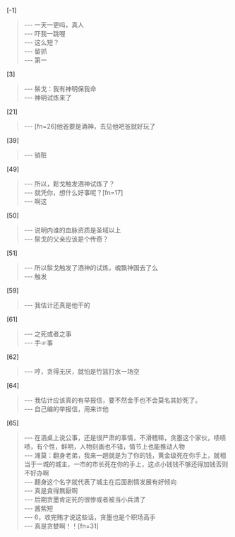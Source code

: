 
[-1] 
>--- 一天一更吗，真人<br>
>--- 吓我一跳喔<br>
>--- 这么短？<br>
>--- 留抓<br>
>--- 第一<br>

[3] 
>--- 鬃戈：我有神明保我命<br>
>--- 神明试炼来了<br>

[21] 
>--- [fn=26]他爸要是酒神，去见他吧爸就好玩了<br>

[39] 
>--- 销赃<br>

[49] 
>--- 所以，鬆戈触发酒神试炼了？<br>
>--- 就凭你，想什么好事呢？[fn=17]<br>
>--- 啊这<br>

[50] 
>--- 说明内谁的血脉资质是圣域以上<br>
>--- 鬃戈的父亲应该是个传奇？<br>

[51] 
>--- 所以鬃戈触发了酒神的试炼，魂飘神国去了么<br>
>--- 触发<br>

[59] 
>--- 我估计还真是他干的<br>

[61] 
>--- 之死或者之事<br>
>--- 手☞事<br>

[62] 
>--- 哼，贪得无厌，就怕是竹篮打水一场空<br>

[64] 
>--- 我估计应该真的有举报信，要不然金手也不会莫名其妙死了。<br>
>--- 自己编的举报信，用来诈他<br>

[65] 
>--- 在酒桌上说公事，还是很严肃的事情，不滑稽嘛，贪墨这个家伙，啧啧啧，有个性，鲜明，人物刻画也不错，情节上也能推动人物<br>
>--- 滩莫：翻身老弟，我来一趟就是为了你的钱，黄金级死在你手上，就相当于一城的城主，一市的市长死在你的手上，这点小钱钱不够还得加钱否则不好办啊<br>
>--- 翻身这个名字就代表了城主在后面剧情发展有好倾向<br>
>--- 真是貪得無厭啊<br>
>--- 后期贪墨肯定死的很惨或者被当小兵清了<br>
>--- 酱紫短<br>
>--- 6，收完贿才说这些话，贪墨也是个职场高手<br>
>--- 真是贪婪啊！！[fn=31]<br>
